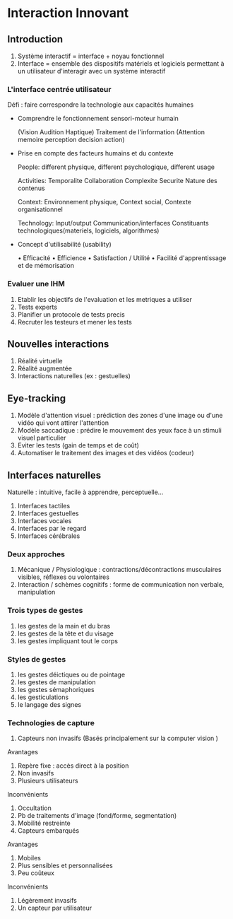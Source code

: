 # Interaction Innovant

## Introduction

1. Système interactif = interface + noyau fonctionnel
2. Interface = ensemble des dispositifs matériels et logiciels permettant à un utilisateur d'interagir avec un système interactif

### L'interface centrée utilisateur

Défi : faire correspondre la technologie aux capacités humaines

- Comprendre le fonctionnement sensori-moteur humain

  (Vision Audition Haptique) Traitement de l'information (Attention memoire perception decision action)

- Prise en compte des facteurs humains et du contexte

  People: different physique, different psychologique, different usage

  Activities: Temporalite Collaboration Complexite Securite Nature des contenus

  Context: Environnement physique, Context social, Contexte organisationnel

  Technology: Input/output Communication/interfaces Constituants technologiques(materiels, logiciels, algorithmes)

- Concept d'utilisabilité (usability)

  • Efficacité • Efficience • Satisfaction / Utilité • Facilité d'apprentissage et de mémorisation

### Evaluer une IHM

1. Etablir les objectifs de l'evaluation et les metriques a utiliser
2. Tests experts
3. Planifier un protocole de tests precis
4. Recruter les testeurs et mener les tests

## Nouvelles interactions

1. Réalité virtuelle
2. Réalité augmentée
3. Interactions naturelles (ex : gestuelles)

## Eye-tracking

1. Modèle d'attention visuel : prédiction des zones d'une image ou d'une vidéo qui vont attirer l'attention
2. Modèle saccadique : prédire le mouvement des yeux face à un stimuli visuel particulier
3. Eviter les tests (gain de temps et de coût)
4. Automatiser le traitement des images et des vidéos (codeur)

## Interfaces naturelles

Naturelle : intuitive, facile à apprendre, perceptuelle...

1. Interfaces tactiles
2. Interfaces gestuelles
3. Interfaces vocales
4. Interfaces par le regard
5. Interfaces cérébrales

### Deux approches

1. Mécanique / Physiologique : contractions/décontractions musculaires visibles, réflexes ou volontaires
2. Interaction / schèmes cognitifs : forme de communication non verbale, manipulation

### Trois types de gestes

1. les gestes de la main et du bras
2. les gestes de la tête et du visage
3. les gestes impliquant tout le corps

### Styles de gestes

1. les gestes déictiques ou de pointage
2. les gestes de manipulation
3. les gestes sémaphoriques
4. les gesticulations
5. le langage des signes

### Technologies de capture

1. Capteurs non invasifs (Basés principalement sur la computer vision )

Avantages

1. Repère fixe : accès direct à la position
2. Non invasifs
3. Plusieurs utilisateurs

Inconvénients

1. Occultation
2. Pb de traitements d'image (fond/forme, segmentation)
3. Mobilité restreinte
4. Capteurs embarqués

Avantages

1. Mobiles
2. Plus sensibles et personnalisées
3. Peu coûteux

Inconvénients
1. Légèrement invasifs
2. Un capteur par utilisateur
